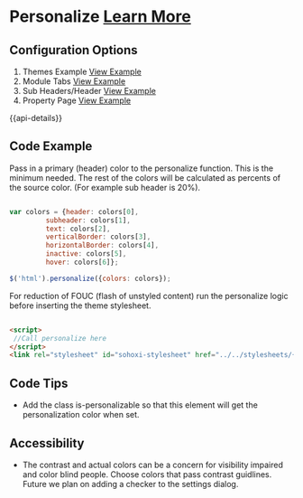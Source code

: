 
# Personalize  [Learn More](#)

## Configuration Options

1. Themes Example [View Example]( ../components/personalize/example-index?colors=800000)
2. Module Tabs [View Example]( ../patterns/module-tabs?colors=800000)
3. Sub Headers/Header [View Example](../patterns/builder?colors=800000)
4. Property Page  [View Example]( ../components/personalize/example-settings-page)

{{api-details}}

## Code Example

Pass in a primary (header) color to the personalize function. This is the minimum needed. The rest of the colors will be calculated as percents of the source color. (For example sub header is 20%).

```javascript

var colors = {header: colors[0],
         subheader: colors[1],
         text: colors[2],
         verticalBorder: colors[3],
         horizontalBorder: colors[4],
         inactive: colors[5],
         hover: colors[6]};

$('html').personalize({colors: colors});


```

For reduction of FOUC (flash of unstyled content) run the personalize logic before inserting the theme stylesheet.

```html

<script>
 //Call personalize here
</script>
<link rel="stylesheet" id="sohoxi-stylesheet" href="../../stylesheets/{{theme}}-theme.css" type="text/css">


```

## Code Tips

- Add the class is-personalizable so that this element will get the personalization color when set.

## Accessibility

- The contrast and actual colors can be a concern for visibility impaired and color blind people. Choose colors that pass contrast guidlines. Future we plan on adding a checker to the settings dialog.
